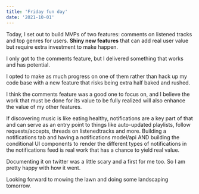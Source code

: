 ```yaml
---
title: 'Friday fun day'
date: '2021-10-01'
---
```


Today, I set out to build MVPs of two features: comments on listened tracks and top genres for users. **Shiny new features** that can add real user value but require extra investment to make happen.

I only got to the comments feature, but I delivered something that works and has potential.

I opted to make as much progress on one of them rather than hack up my code base with a new feature that risks being extra half baked and rushed.

I think the comments feature was a good one to focus on, and I believe the work that must be done for its value to be fully realized will also enhance the value of my other features.

If discovering music is like eating healthy, notifications are a key part of that and can serve as an entry point to things like auto-updated playlists, follow requests/accepts, threads on listenedtracks and more. Building a notifications tab and having a notifications model/api AND building the conditional UI components to render the different types of notifications in the notifications feed is real work that has a chance to yield real value.

Documenting it on twitter was a little scary and a first for me too. So I am pretty happy with how it went. 

Looking forward to mowing the lawn and doing some landscaping tomorrow.
